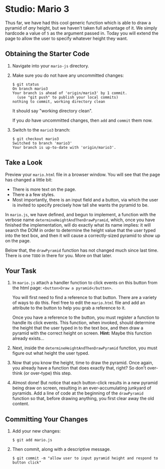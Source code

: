 # Studio: Mario 3

Thus far, we have had this cool generic function which is able to draw a pyramid of *any* height, but we haven't taken full advantage of it. We simply hardcode a value of `5` as the argument passed in. Today you will extend the page to allow the user to specify whatever height they want.

## Obtaining the Starter Code

1. Navigate into your `mario-js` directory.

2. Make sure you do not have any uncommitted changes:

    ```nohighlight
    $ git status
    On branch mario3
    Your branch is ahead of 'origin/mario3' by 1 commit.
      (use "git push" to publish your local commits)
    nothing to commit, working directory clean
    ```
    It should say "working directory clean".

    If you *do* have uncommitted changes, then `add` and `commit` them now.

3. Switch to the `mario3` branch:

    ```nohighlight
    $ git checkout mario3
    Switched to branch 'mario3'
    Your branch is up-to-date with 'origin/mario3'.
    ```

## Take a Look

Preview your `mario.html` file in a browser window. You will see that the page has changed a little bit:

- There is more text on the page.
- There a a few styles.
- Most importantly, there is an input field and a button, via which the user is invited to specify precisely how tall she wants the pyramid to be.

In `mario.js`, we have defined, and begun to implement, a function with the verbose name `determineHeightAndThenDrawPyramid`, which, once you have finished the implementation, will do exactly what its name implies: it will search the DOM in order to determine the height value that the user typed into the text box, and then it will cause a correctly-sized pyramid to show up on the page.

Below that, the `drawPyramid` function has not changed much since last time. There is one `TODO` in there for you. More on that later.


## Your Task

1. In `mario.js` attach a handler function to click events on this button from the html page: `<button>Draw a pyramid</button>`.

    You will first need to find a reference to that button. There are a variety of ways to do this. Feel free to edit the `mario.html` file and add an attribute to the button to help you grab a reference to it.

    Once you have a reference to the button, you must register a function to handle its click events. This function, when invoked, should determine the height that the user typed in to the text box, and then draw a pyramid with the correct height on screen. **Hint:** Maybe this function already exists...

2. Next, inside the `determineHeightAndThenDrawPyramid` function, you must figure out what height the user typed.

3. Now that you know the height, time to draw the pyramid. Once again, you already have a function that does exactly that, right? So don't over-think (or over-type) this step.

4. Almost done! But notice that each button-click results in a new pyramid being draw on screen, resulting in an ever-accumulating junkyard of pyramids. Add a line of code at the beginning of the `drawPyramid` function so that, before drawing anything, you first clear away the old content.

## Committing Your Changes

1. Add your new changes:

    ```nohighlight
    $ git add mario.js
    ```

2. Then commit, along with a descriptive message.

    ```nohighlight
    $ git commit -m "allow user to input pyramid height and respond to button click"
    ```
